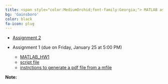 ```yaml
---
title: <span style="color:MediumOrchid;font-family:Georgia;"> MATLAB assignments
bg: 'Gainsboro'
color: black
fa-icon: plug
---
```



- [Assignment 2]( myfiles/MAT362_MATLAB_Assignment2.pdf)

- Assignment 1 (due on Friday, January 25 at 5:00 PM)
    - [MATLAB_HW1]( myfiles/MAT362_MATLAB_HW1.pdf)
    - [script file]( myfiles/matlab_HW1_firstname_lastname.m)
    - [instrctions to generate a pdf file from a mfile]( myfiles/inst.pdf)
      
**Note:** 
